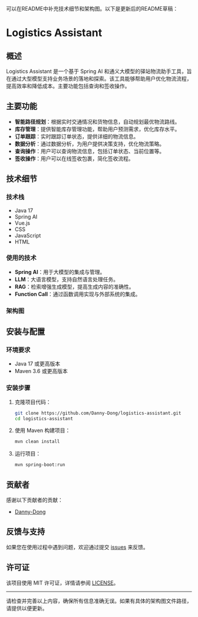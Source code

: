 可以在README中补充技术细节和架构图。以下是更新后的README草稿：

# Logistics Assistant

## 概述
Logistics Assistant 是一个基于 Spring AI 和通义大模型的驿站物流助手工具，旨在通过大型模型支持业务场景的落地和探索。该工具能够帮助用户优化物流流程，提高效率和降低成本。主要功能包括查询和签收操作。

## 主要功能
- **智能路径规划**：根据实时交通情况和货物信息，自动规划最优物流路线。
- **库存管理**：提供智能库存管理功能，帮助用户预测需求，优化库存水平。
- **订单跟踪**：实时跟踪订单状态，提供详细的物流信息。
- **数据分析**：通过数据分析，为用户提供决策支持，优化物流策略。
- **查询操作**：用户可以查询物流信息，包括订单状态、当前位置等。
- **签收操作**：用户可以在线签收包裹，简化签收流程。

## 技术细节
### 技术栈
- Java 17
- Spring AI
- Vue.js
- CSS
- JavaScript
- HTML

### 使用的技术
- **Spring AI**：用于大模型的集成与管理。
- **LLM**：大语言模型，支持自然语言处理任务。
- **RAG**：检索增强生成模型，提高生成内容的准确性。
- **Function Call**：通过函数调用实现与外部系统的集成。

### 架构图


## 安装与配置
### 环境要求
- Java 17 或更高版本
- Maven 3.6 或更高版本

### 安装步骤
1. 克隆项目代码：
    ```bash
    git clone https://github.com/Danny-Dong/logistics-assistant.git
    cd logistics-assistant
    ```

2. 使用 Maven 构建项目：
    ```bash
    mvn clean install
    ```

3. 运行项目：
    ```bash
    mvn spring-boot:run
    ```

## 贡献者
感谢以下贡献者的贡献：
- [Danny-Dong](https://github.com/Danny-Dong)

## 反馈与支持
如果您在使用过程中遇到问题，欢迎通过提交 [issues](https://github.com/Danny-Dong/logistics-assistant/issues) 来反馈。

## 许可证
该项目使用 MIT 许可证，详情请参阅 [LICENSE](https://github.com/Danny-Dong/logistics-assistant/blob/main/LICENSE)。

---

请检查并完善以上内容，确保所有信息准确无误。如果有具体的架构图文件路径，请提供以便更新。
